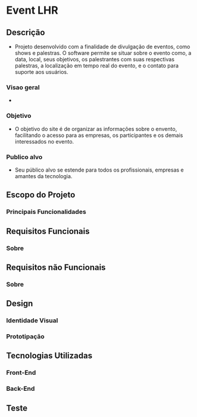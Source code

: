 # Event LHR

## Descrição
- Projeto desenvolvido com a finalidade de divulgação de eventos, como shows e palestras. O software permite se situar sobre o evento como, a data, local, seus objetivos, os palestrantes com suas respectivas palestras, a localização em tempo real do evento, e o contato para suporte aos usuários.
### Visao geral
- 
### Objetivo
- O objetivo do site é de organizar as informações sobre o envento, facilitando o acesso para as empresas, os participantes e os demais interessados no evento.
### Publico alvo
- Seu público alvo se estende para todos os profissionais, empresas e amantes da tecnologia.

## Escopo do Projeto
### Principais Funcionalidades

## Requisitos Funcionais
### Sobre

## Requisitos não Funcionais
### Sobre

## Design
### Identidade Visual
### Prototipação

## Tecnologias Utilizadas
### Front-End
### Back-End

## Teste


